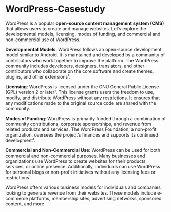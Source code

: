 # WordPress-Casestudy
WordPress is a popular **open-source content management system (CMS)** that allows users to create and manage websites. Let’s explore the developmental models, licensing, modes of funding, and commercial and non-commercial use of WordPress.


**Developmental Models**: WordPress follows an open-source development model similar to Android. It is maintained and developed by a community of contributors who work together to improve the platform. The WordPress community includes developers, designers, translators, and other contributors who collaborate on the core software and create themes, plugins, and other extensions¹.


**Licensing**: WordPress is licensed under the GNU General Public License (GPL) version 2 or later¹. This license grants users the freedom to use, modify, and distribute WordPress without any restrictions. It ensures that any modifications made to the original source code are shared with the community.


**Modes of Funding**: WordPress is primarily funded through a combination of community contributions, corporate sponsorships, and revenue from related products and services. The WordPress Foundation, a non-profit organization, oversees the project’s finances and supports its continued development¹.


**Commercial and Non-Commercial Use**: WordPress can be used for both commercial and non-commercial purposes. Many businesses and organizations use WordPress to create websites for their products, services, or online presence. Additionally, individuals can use WordPress for personal blogs or non-profit initiatives without any licensing fees or restrictions¹.


WordPress offers various business models for individuals and companies looking to generate revenue from their websites. These models include e-commerce platforms, membership sites, advertising networks, sponsored content, and more
